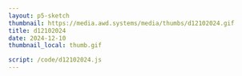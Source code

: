 ```yaml
---
layout: p5-sketch
thumbnail: https://media.awd.systems/media/thumbs/d12102024.gif
title: d12102024
date: 2024-12-10
thumbnail_local: thumb.gif

script: /code/d12102024.js
---
```

